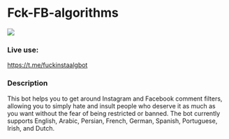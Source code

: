 # Fck-FB-algorithms
![](https://i.ibb.co/8bd3vJq/photo-2022-07-20-04-19-57.jpg)
### Live use: 
https://t.me/fuckinstaalgbot

### Description
This bot helps you to get around Instagram and Facebook comment filters, allowing you to simply hate and insult people who deserve it as much as you want without the fear of being restricted or banned. The bot currently supports English, Arabic, Persian, French, German, Spanish, Portuguese, Irish, and Dutch.


